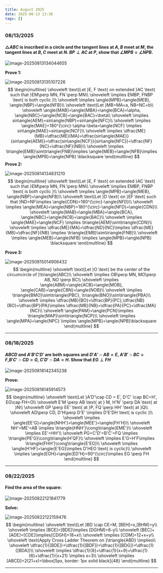 ```yaml
---
title: August 2025
date: 2025-08-13 13:38
tags: []
---
```


### 08/13/2025

#### $\triangle{ABC}$ is inscribed in a circle and the tangent lines at $A,B$ meet at $M$, the tangent lines at $B,C$ meet at $N$. $BP\perp AC$ at $P$, show that $\angle{MPB}=\angle{NPB}$.

![image-20250813134044655](/assets/images/2025/image-20250730023724296.png)

**Prove 1:**

![image-20250813135107226](/assets/images/2025/image-20250730024501035.png)
$$
\begin{multline}
\shoveleft \text{Let }E, F \text{ on extended }AC \text{ such that }EM\perp MN, FN \perp MN\\
\shoveleft \implies EMBP, FNBP \text{ is both cyclic }\\
\shoveleft \implies \angle{MPB}=\angle{MEB}, \angle{NBP}=\angle{NFB}\\
\shoveleft \text{Let }MB=MA=a, NB=NC=b\\
\shoveleft \angle{MAB}=\angle{MBA}=\angle{BCA}=\alpha, \angle{NBC}=\angle{NCB}=\angle{BAC}=\beta\\
\shoveleft \implies sin\angle{AEM}=sin\angle{NBP}=sin\angle{NFC}\\
\shoveleft \implies \angle{MAE}=180^{\circ}-\alpha-\beta=\angle{NCF} \implies sin\angle{MAE}=sin\angle{NCF}\\
\shoveleft \implies \dfrac{ME}{MB}=\dfrac{ME}{MA}=\dfrac{sin\angle{MAE}}{sin\angle{AEM}}=\dfrac{sin\angle{NCF}}{sin\angle{NFC}}=\dfrac{NF}{NC}=\dfrac{NF}{NB}\\
\shoveleft \implies \triangle{EMB}\sim\triangle{FNB}\implies \angle{MEB}=\angle{NFB}\implies \angle{MPB}=\angle{NPB} \blacksquare
\end{multline}
$$
**Prove 2:**

![image-20250814134831210](/assets/images/2025/image-20250814134831210.png)
$$
\begin{multline}
\shoveleft \text{Let }E, F \text{ on extended }AC \text{ such that }EM\perp MN, FN \perp MN\\
\shoveleft \implies EMBP, FNBP \text{ is both cyclic }\\
\shoveleft \implies \angle{MPB}=\angle{MEB}, \angle{NBP}=\angle{NFB}\\
\shoveleft \text{Let }D \text{ on }EF \text{ such that }ND=NF\implies \angle{CDN}=180^{\circ}-\angle{NFD}\\
\shoveleft \implies \angle{MEA}=\angle{NBP}=180^{\circ}-\angle{NFD}=\angle{CDN}\\
\shoveleft \angle{MAB}=\angle{MBA}=\angle{BCA}, \angle{NBC}=\angle{NCB}=\angle{BAC}\\
\shoveleft \implies \angle{MAE}=\angle{NCF} \implies \triangle{AEM}\sim\triangle{CDN}\\
\shoveleft \implies \dfrac{ME}{MA}=\dfrac{ND}{NC}\implies \dfrac{ME}{MB}=\dfrac{NF}{NB} \implies \triangle{EMB}\sim\triangle{FNB}\\
\shoveleft \implies \angle{MEB}=\angle{NFB} \implies \angle{MPB}=\angle{NPB} \blacksquare
\end{multline}
$$

**Prove 3:**

![image-20250815014906432](/assets/images/2025/image-20250815014906432.png)
$$
\begin{multline}
\shoveleft \text{Let }O \text{ be the center of the circumcircle of }\triangle{ABC}\\
\shoveleft \implies OB\perp MN, MO\perp AB, NO \perp BC\\
\shoveleft \implies \angle{ABM}=\angle{ACB}=\angle{MOB}, \angle{CAB}=\angle{CBN}=\angle{NOB}\\
\shoveleft \implies \triangle{BMO}\sim\triangle{PBC}, \triangle{BNO}\sim\triangle{PBA}\\
\shoveleft \implies \dfrac{MB}{BO}=\dfrac{BP}{PC},\dfrac{NB}{BO}=\dfrac{BP}{PA}\implies \dfrac{MB}{NB}=\dfrac{PA}{PC}=\dfrac{MA}{NC}\\
\shoveleft \angle{PAM}=\angle{PCN}\implies \triangle{MAP}\sim\triangle{NCP}\\
\shoveleft \implies \angle{MPA}=\angle{NPC} \implies \angle{MPB}=\angle{NPB}\blacksquare
\end{multline}
$$

---

### 08/18/2025

#### $ABCD$ and $A'B'C'D'$ are both squares and $D'A' \cap AB = E$, $A'B'\cap BC=F$,$B'C' \cap CD = G$, $C'D' \cap DA = H$. Show that $EG\perp FH$

![image-20250818142345238](/assets/images/2025/image-20250818142345238.png)

**Prove:**

![image-20250818145914573](/assets/images/2025/image-20250818142203428.png)
$$
\begin{multline}
\shoveleft \text{Let }A'D'\cap CD = E', D'C' \cap BC=H', EG\cap FH=O\\
\shoveleft E'M \perp AB \text{ at } M, H'N' \perp DA \text{ at }N\\
\shoveleft GP \perp EE' \text{ at }P, FQ \perp HH' \text{ at }Q\\
\shoveleft AD\perp CD, D'H\perp D'E' \implies D'E'DH \text{ is cyclic }\\
\shoveleft \implies \angle{EE'G}=\angle{NHH'}=\angle{MEE'}=\angle{FH'H}\\
\shoveleft NH'=ME'=AB \implies \triangle{HNH'}\cong\triangle{EME'}\\
\shoveleft \implies EE'=HH'\\
\shoveleft PG=C'D'=B'C'=FQ \implies \triangle{PE'G}\cong\triangle{H'QF}\\
\shoveleft \implies E'G=H'F\implies \triangle{FHH'}\cong\triangle{E'EG}\\
\shoveleft \implies \angle{H'HF}=\angle{E'EG}\implies D'HEO \text{ is cyclic}\\
\shoveleft \implies \angle{EOH}=\angle{ED'H}=90^{\circ}\implies EG \perp FH
\end{multline}
$$

---

### 08/22/2025

#### Find the area of the square:

![image-20250822121841779](/assets/images/2025/image-20250822121750316.png)

**Solve:**

![image-20250822122159476](/assets/images/2025/image-20250822122159476.png)
$$
\begin{multline}
\shoveleft \text{Let }BD \cap CE=M, [BEH]=x,[BHM]=y\\
\shoveleft \implies [BCE]=[BDE]\implies [DGHM]=6-y\\
\shoveleft [BEC]+[ADE]=[CDE]\implies[CDGH]=18+x\\
\shoveleft \implies [CDM]=12+x+y\\
\shoveleft \text{Apply Cross Ladder Theorem on }\triangle{ABD} \implies\\
\shoveleft \dfrac{1}{[BDE]}+\dfrac{1}{[BDF]}=\dfrac{1}{[BDG]}+\dfrac{1}{[BDA]}\\
\shoveleft \implies \dfrac{1}{8}+\dfrac{1}{x+9}=\dfrac{1}{6}+\dfrac{1}{x+21} \implies x=3\\
\shoveleft \implies [ABCD]=2(21+x)=\bbox[5px, border: 1px solid black]{48}
\end{multline}
$$

---

